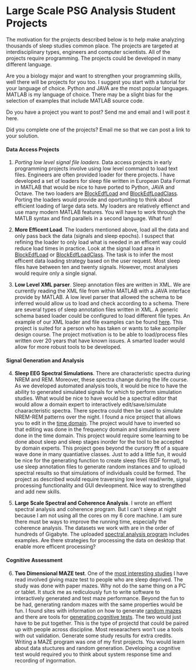 Large Scale PSG Analysis Student Projects
=========================================
The motivation for the projects described below is to help make analyzing thousands of sleep studies common place. The projects are targeted at interdisciplinary types, engineers and computer scientists. All of the projects require programming. The projects could be developed in many different language. 

Are you a biology major and want to strengthen your programming skills, well there will be projects for you too. I suggest you start with a tutorial for your language of choice.  Python and JAVA are the most popular languages. MATLAB is my language of choice. There may be a slight bias for the selection of examples that include MATLAB source code.


Do you have a project you want to post? Send me and email and I will post it here. 

Did you complete one of the projects? Email me so that we can post a link to your solution.


#### Data Access Projects

1. *Porting low level signal file loaders*. Data access projects in early programming projects involve using low level command to load text files. Engineers are often provided loader for there projects.  I have developed a set of loaders for sleep file written in European Data Format in MATLAB that would be nice to have ported to Python, JAVA and Octave.  The two loaders are [BlockEdfLoad](https://github.com/DennisDean/BlockEdfLoad/blob/master/README.md) and [BlockEdfLoadClass](https://github.com/DennisDean/BlockEdfLoadClass/blob/master/README.md). Porting the loaders would provide and oportuniting to think about efficient loading of large data sets. My loaders are relatively effienct and use many modern MATLAB features. You will have to work through the MATLB syntax and find parallels in a second language. What fun! 

2. **More Efficent Load**. The loaders mentioned above, load all the data and only pass back the data (signals and sleep epochs). I suspect that refining the loader to only load what is needed in an efficent way could reduce load times in practice. Look at the signal load area in [BlockEdfLoad](https://github.com/DennisDean/BlockEdfLoad/blob/master/README.md) or [BlockEdfLoadClass](https://github.com/DennisDean/BlockEdfLoadClass/blob/master/README.md). The task is to infer the most efficent data loading strategy based on the user request. Most sleep files have between ten and twenty signals.  However, most analyses would require only a single signal.

3. **Low Level XML parser**.  Sleep annotation files are written in XML. We are currently reading the XML file from within MATLAB with a JAVA interface provide by MATLAB.  A low level parser that allowed the schema to be inferred would allow us to load and check according to a schema.  There are several types of sleep annotation files written in XML.  A generic schema based loader could be configured to load different file types.  An example of our XML loader and file examples can be found [here](https://github.com/DennisDean/LoadCompumedicsAnnotationsClass). This project is suited for a person who has taken or wants to take acompiler design course.  The project motivation is to be able to load/process files written over 20 years that have known issues.  A smarted loader would allow for more robust tools to be developed.

#### Signal Generation and Analysis

4. **Sleep EEG Spectral Simulations**. There are characteristic spectra during NREM and REM. Moreover, these spectra change during the life course.  As we developed automated analysis tools, it would be nice to have the ability to generated simulated signals for which to perform simulation studies. What would be nice to have would be a spectral editor that would allow a domain expert to interactively edit/save/simulate chaaracteristic spectra.  There spectra could then be used to simulate NREM-REM patterns over the night. I found a nice project that allows you to edit in the [time domain](http://www.mathworks.com/matlabcentral/fileexchange/23526-waveform-generator-gui).  The project would have to inverted so that editing was done in the frequency domain and simulations were done in the time domain. This project would require some learning to be done about sleep and sleep stages inorder for the tool to be accepted by domain experts. This project goes beyond the cursory fft of a square wave done in many quantiative classes. Just to add a little fun, it would be nice for the generating function to create sleep files (EDF format), to use sleep annotation files to generate random instances and to upload spectral results so that simulations of individuals could be formed. The project as described would require traversing low level read/write, signal processing functionality and GUI devleopment. Nice way to strengthed and add new skills. 

5. **Large Scale Spectral and Coherence Analysis**. I wrote an effient spectral analysis and coherence program.  But I can't sleep at night because I am not using all the cores on my 6 core machine.  I am sure there must be ways to improve the running time, especially the coherence analysis. The datasets we work with are in the order of hundreds of Gigabyte. The uploaded [spectral analysis program](https://github.com/DennisDean/SpectralTrainFig/blob/master/README.md) includes examples. Are there strategies for processing the data on desktop that enable more efficent processing?

#### Cognitive Assessment

6. **Two Dimensional MAZE test**.  One of the [most interesting studies](http://onlinelibrary.wiley.com/doi/10.1111/j.1365-2869.2005.00484.x/full) I have read involved giving maze test to people who are sleep deprived.  The study was done with paper mazes. Why not do the same thing on a PC or tablet. It stuck me as rediculously fun to write software to interactively generated and test maze performance. Beyond the fun to be had, generating random mazes with the same properties would be fun. I found sites with information on how to generate [random mazes](http://www.mathworks.com/matlabcentral/fileexchange/6705-maze) and there are tools for [generating cognitive tests](https://psychtoolbox.org/HomePage). The two would just have to be put together.  This is the type of projectd that could be paired up with people across discipline.  Most researachers won't use a tools with out validation.  Generate some study results for extra credits. Writing a MAZE program was one of my first projects.  You would learn about data stuctures and random generation. Developing a cognitive test would required you to think about system response time and recording of ingormation.
